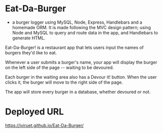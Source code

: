 # Eat-Da-Burger
  
  - a burger logger using MySQL, Node, Express, Handlebars and a homemade ORM. It is made following the MVC design pattern; using Node and MySQL to query and route data in the app, and Handlebars to generate HTML.
  
  Eat-Da-Burger! is a restaurant app that lets users input the names of burgers they'd like to eat.


Whenever a user submits a burger's name, your app will display the burger on the left side of the page -- waiting to be devoured.


Each burger in the waiting area also has a Devour it! button. When the user clicks it, the burger will move to the right side of the page.


The app will store every burger in a database, whether devoured or not.




  # Deployed URL
   https://iviruet.github.io/Eat-Da-Burger/
